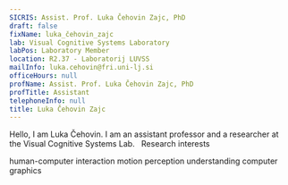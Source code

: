 ```yaml
---
SICRIS: Assist. Prof. Luka Čehovin Zajc, PhD
draft: false
fixName: luka_čehovin_zajc
lab: Visual Cognitive Systems Laboratory
labPos: Laboratory Member
location: R2.37 - Laboratorij LUVSS
mailInfo: luka.cehovin@fri.uni-lj.si
officeHours: null
profName: Assist. Prof. Luka Čehovin Zajc, PhD
profTitle: Assistant
telephoneInfo: null
title: Luka Čehovin Zajc
---
```



Hello, I am Luka Čehovin. I am an assistant professor and a researcher at the Visual Cognitive Systems Lab.
 
Research interests

human-computer interaction
motion perception understanding
computer graphics